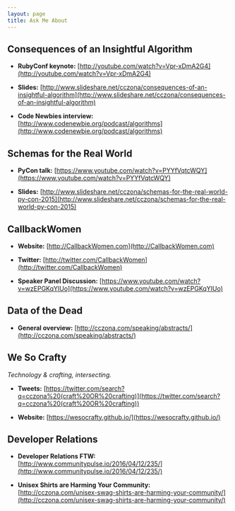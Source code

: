 ```yaml
---
layout: page
title: Ask Me About
---
```


## Consequences of an Insightful Algorithm

* **RubyConf keynote:** [http://youtube.com/watch?v=Vpr-xDmA2G4](http://youtube.com/watch?v=Vpr-xDmA2G4)

* **Slides:** [http://www.slideshare.net/cczona/consequences-of-an-insightful-algorithm](http://www.slideshare.net/cczona/consequences-of-an-insightful-algorithm)

* **Code Newbies interview:** [http://www.codenewbie.org/podcast/algorithms](http://www.codenewbie.org/podcast/algorithms)


## Schemas for the Real World

* **PyCon talk:** [https://www.youtube.com/watch?v=PYYfVqtcWQY](https://www.youtube.com/watch?v=PYYfVqtcWQY)

* **Slides:** [http://www.slideshare.net/cczona/schemas-for-the-real-world-py-con-2015](http://www.slideshare.net/cczona/schemas-for-the-real-world-py-con-2015)


## CallbackWomen

* **Website:** [http://CallbackWomen.com](http://CallbackWomen.com)
 
* **Twitter:** [http://twitter.com/CallbackWomen](http://twitter.com/CallbackWomen)

* **Speaker Panel Discussion:** [https://www.youtube.com/watch?v=wzEPGKqYIUo](https://www.youtube.com/watch?v=wzEPGKqYIUo)


## Data of the Dead

* **General overview:** [http://cczona.com/speaking/abstracts/](http://cczona.com/speaking/abstracts/)


## We So Crafty

*Technology & crafting, intersecting.*

* **Tweets:** [https://twitter.com/search?q=cczona%20(craft%20OR%20crafting)](https://twitter.com/search?q=cczona%20(craft%20OR%20crafting))

* **Website:** [https://wesocrafty.github.io/](https://wesocrafty.github.io/)


## Developer Relations

* **Developer Relations FTW:** [http://www.communitypulse.io/2016/04/12/235/](http://www.communitypulse.io/2016/04/12/235/)

* **Unisex Shirts are Harming Your Community:** [http://cczona.com/unisex-swag-shirts-are-harming-your-community/](http://cczona.com/unisex-swag-shirts-are-harming-your-community/)